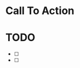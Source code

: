 # Call To Action

<what are you trying to accomplish with this issue>

<what does successful completion of this issue look like>

# TODO

- [ ] <first task>
- [ ] <second task>
